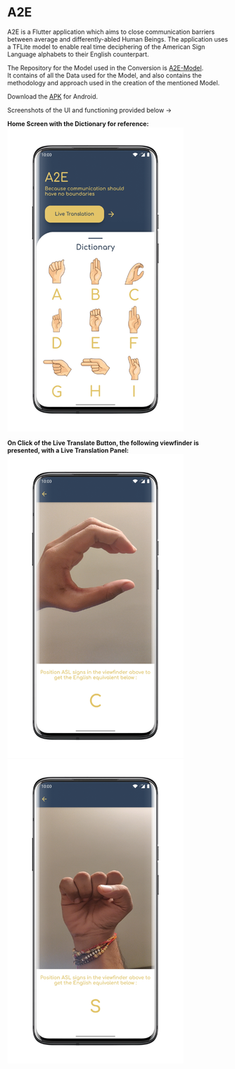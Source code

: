 # A2E
A2E is a Flutter application which aims to close communication barriers between average and differently-abled Human Beings.
The application uses a TFLite model to enable real time deciphering of the American Sign Language alphabets to their English counterpart.

The Repository for the Model used in the Conversion is <a href= 'https://github.com/h-r-v/A2E-Model'>A2E-Model</a>. <br>
It contains of all the Data used for the Model, and also contains the methodology and approach used in the creation of the mentioned Model.

Download the [APK](https://github.com/rushilrai/A2E/blob/master/APK/A2E.apk) for Android.

Screenshots of the UI and functioning provided below ->

<b>Home Screen with the Dictionary for reference:</b>
<br><img src="Screenshots/home.png" width=400>

<b>On Click of the Live Translate Button, the following viewfinder is presented, with a Live Translation Panel:
<img src="Screenshots/c.png" width=400> <img src="Screenshots/s.png" width=400>
